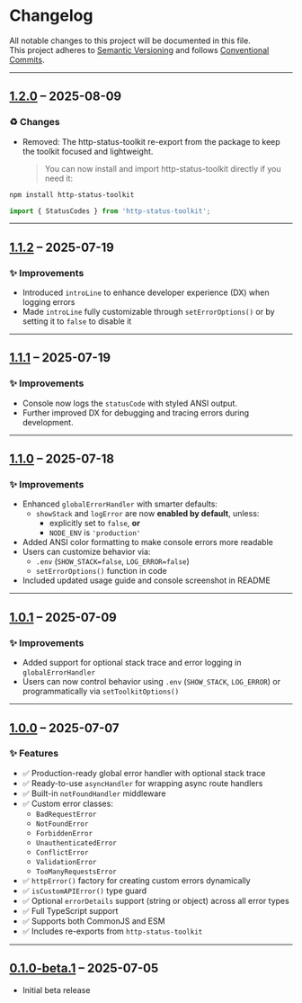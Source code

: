 # Changelog

All notable changes to this project will be documented in this file.  
This project adheres to [Semantic Versioning](https://semver.org) and follows [Conventional Commits](https://www.conventionalcommits.org).

---

## [1.2.0](https://github.com/dev-rashedin/express-error-toolkit/releases/tag/1.2.0) – 2025-08-09

### ♻️ Changes
 - Removed: The http-status-toolkit re-export from the package to keep the toolkit focused and lightweight.

   > You can now install and import http-status-toolkit directly if you need it:

```bash
npm install http-status-toolkit
```
```ts
import { StatusCodes } from 'http-status-toolkit';
```

---

## [1.1.2](https://github.com/dev-rashedin/express-error-toolkit/releases/tag/1.1.2) – 2025-07-19

### ✨ Improvements

- Introduced `introLine` to enhance developer experience (DX) when logging errors
- Made `introLine` fully customizable through `setErrorOptions()` or by setting it to `false` to disable it


---

## [1.1.1](https://github.com/dev-rashedin/express-error-toolkit/releases/tag/1.1.1) – 2025-07-19

### ✨ Improvements

- Console now logs the `statusCode` with styled ANSI output.
- Further improved DX for debugging and tracing errors during development.

---

## [1.1.0](https://github.com/dev-rashedin/express-error-toolkit/releases/tag/1.1.0) – 2025-07-18

### ✨ Improvements

- Enhanced `globalErrorHandler` with smarter defaults:
  - `showStack` and `logError` are now **enabled by default**, unless:
    - explicitly set to `false`, **or**
    - `NODE_ENV` is `'production'`
- Added ANSI color formatting to make console errors more readable
- Users can customize behavior via:
  - `.env` (`SHOW_STACK=false`, `LOG_ERROR=false`)
  - `setErrorOptions()` function in code
- Included updated usage guide and console screenshot in README

---

## [1.0.1](https://github.com/dev-rashedin/express-error-toolkit/releases/tag/1.0.1) – 2025-07-09

### ✨ Improvements

- Added support for optional stack trace and error logging in `globalErrorHandler`
- Users can now control behavior using `.env` (`SHOW_STACK`, `LOG_ERROR`) or programmatically via `setToolkitOptions()`

---

## [1.0.0](https://github.com/dev-rashedin/express-error-toolkit/releases/tag/1.0.0) – 2025-07-07

### ✨ Features

- ✅ Production-ready global error handler with optional stack trace
- ✅ Ready-to-use `asyncHandler` for wrapping async route handlers
- ✅ Built-in `notFoundHandler` middleware
- ✅ Custom error classes:
  - `BadRequestError`
  - `NotFoundError`
  - `ForbiddenError`
  - `UnauthenticatedError`
  - `ConflictError`
  - `ValidationError`
  - `TooManyRequestsError`
- ✅ `httpError()` factory for creating custom errors dynamically
- ✅ `isCustomAPIError()` type guard
- ✅ Optional `errorDetails` support (string or object) across all error types
- ✅ Full TypeScript support
- ✅ Supports both CommonJS and ESM
- ✅ Includes re-exports from `http-status-toolkit`

---

## [0.1.0-beta.1](https://github.com/dev-rashedin/express-error-toolkit/releases/tag/0.1.0-beta.1) – 2025-07-05

- Initial beta release
